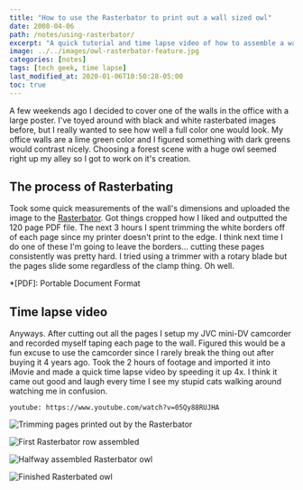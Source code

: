 ```yaml
---
title: "How to use the Rasterbator to print out a wall sized owl"
date: 2008-04-06
path: /notes/using-rasterbator/
excerpt: "A quick tutorial and time lapse video of how to assemble a wall sized poster using The Rasterbator."
image: ../../images/owl-rasterbator-feature.jpg
categories: [notes]
tags: [tech geek, time lapse]
last_modified_at: 2020-01-06T10:50:28-05:00
toc: true
---
```


A few weekends ago I decided to cover one of the walls in the office with a large poster. I've toyed around with black and white rasterbated images before, but I really wanted to see how well a full color one would look. My office walls are a lime green color and I figured something with dark greens would contrast nicely. Choosing a forest scene with a huge owl seemed right up my alley so I got to work on it's creation.

## The process of Rasterbating

Took some quick measurements of the wall's dimensions and uploaded the image to the [Rasterbator](http://posterizer.online/rasterbator/). Got things cropped how I liked and outputted the 120 page PDF file. The next 3 hours I spent trimming the white borders off of each page since my printer doesn't print to the edge. I think next time I do one of these I'm going to leave the borders... cutting these pages consistently was pretty hard. I tried using a trimmer with a rotary blade but the pages slide some regardless of the clamp thing. Oh well.

*[PDF]: Portable Document Format

## Time lapse video

Anyways. After cutting out all the pages I setup my JVC mini-DV camcorder and recorded myself taping each page to the wall. Figured this would be a fun excuse to use the camcorder since I rarely break the thing out after buying it 4 years ago. Took the 2 hours of footage and imported it into iMovie and made a quick time lapse video by speeding it up 4x. I think it came out good and laugh every time I see my stupid cats walking around watching me in confusion.

`youtube: https://www.youtube.com/watch?v=05Qy88RUJHA`

![Trimming pages printed out by the Rasterbator](../../images/rasterbator-trimming-pages.jpg)

![First Rasterbator row assembled](../../images/rasterbator-first-row-owl.jpg)

![Halfway assembled Rasterbator owl](../../images/rasterbator-halfway-owl.jpg)

![Finished Rasterbated owl](../../images/rasterbator-finished-owl.jpg)
